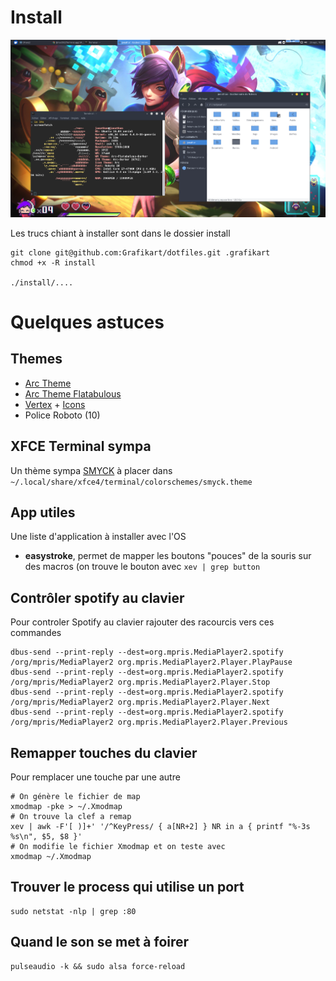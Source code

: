 # Install

[![Aperçu](screenshot.png)](https://raw.githubusercontent.com/Grafikart/dotfiles/master/screenshot.png)

Les trucs chiant à installer sont dans le dossier install

```
git clone git@github.com:Grafikart/dotfiles.git .grafikart
chmod +x -R install

./install/....
```

# Quelques astuces 

## Themes

- [Arc Theme](https://github.com/horst3180/arc-theme)
- [Arc Theme Flatabulous](https://github.com/andreisergiu98/arc-flatabulous-theme)
- [Vertex](https://github.com/horst3180/vertex-theme) + [Icons](https://github.com/horst3180/vertex-icons)
- Police Roboto (10)

## XFCE Terminal sympa

Un thème sympa [SMYCK](https://github.com/monai/xfce4-terminal-colors-smyck) à placer dans `~/.local/share/xfce4/terminal/colorschemes/smyck.theme`

## App utiles

Une liste d'application à installer avec l'OS

- **easystroke**, permet de mapper les boutons "pouces" de la souris sur des macros (on trouve le bouton avec `xev | grep button`

## Contrôler spotify au clavier 

Pour controler Spotify au clavier rajouter des racourcis vers ces commandes

```
dbus-send --print-reply --dest=org.mpris.MediaPlayer2.spotify /org/mpris/MediaPlayer2 org.mpris.MediaPlayer2.Player.PlayPause
dbus-send --print-reply --dest=org.mpris.MediaPlayer2.spotify /org/mpris/MediaPlayer2 org.mpris.MediaPlayer2.Player.Stop
dbus-send --print-reply --dest=org.mpris.MediaPlayer2.spotify /org/mpris/MediaPlayer2 org.mpris.MediaPlayer2.Player.Next
dbus-send --print-reply --dest=org.mpris.MediaPlayer2.spotify /org/mpris/MediaPlayer2 org.mpris.MediaPlayer2.Player.Previous
```

## Remapper touches du clavier

Pour remplacer une touche par une autre

```
# On génère le fichier de map 
xmodmap -pke > ~/.Xmodmap
# On trouve la clef a remap 
xev | awk -F'[ )]+' '/^KeyPress/ { a[NR+2] } NR in a { printf "%-3s %s\n", $5, $8 }'
# On modifie le fichier Xmodmap et on teste avec 
xmodmap ~/.Xmodmap
```

## Trouver le process qui utilise un port

```
sudo netstat -nlp | grep :80
```

## Quand le son se met à foirer

```
pulseaudio -k && sudo alsa force-reload
```

